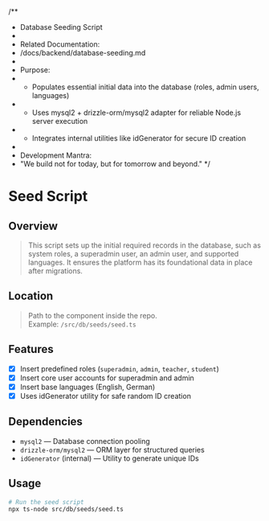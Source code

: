 /**
 * Database Seeding Script
 * 
 * Related Documentation:
 * /docs/backend/database-seeding.md
 * 
 * Purpose:
 * - Populates essential initial data into the database (roles, admin users, languages)
 * - Uses mysql2 + drizzle-orm/mysql2 adapter for reliable Node.js server execution
 * - Integrates internal utilities like idGenerator for secure ID creation
 * 
 * Development Mantra:
 * "We build not for today, but for tomorrow and beyond."
 */

# Seed Script

## Overview
> This script sets up the initial required records in the database, such as system roles, a superadmin user, an admin user, and supported languages. It ensures the platform has its foundational data in place after migrations.

## Location
> Path to the component inside the repo.  
Example: `/src/db/seeds/seed.ts`

## Features
- [x] Insert predefined roles (`superadmin`, `admin`, `teacher`, `student`)
- [x] Insert core user accounts for superadmin and admin
- [x] Insert base languages (English, German)
- [x] Uses idGenerator utility for safe random ID creation

## Dependencies
- `mysql2` — Database connection pooling
- `drizzle-orm/mysql2` — ORM layer for structured queries
- `idGenerator` (internal) — Utility to generate unique IDs

## Usage
```bash
# Run the seed script
npx ts-node src/db/seeds/seed.ts
